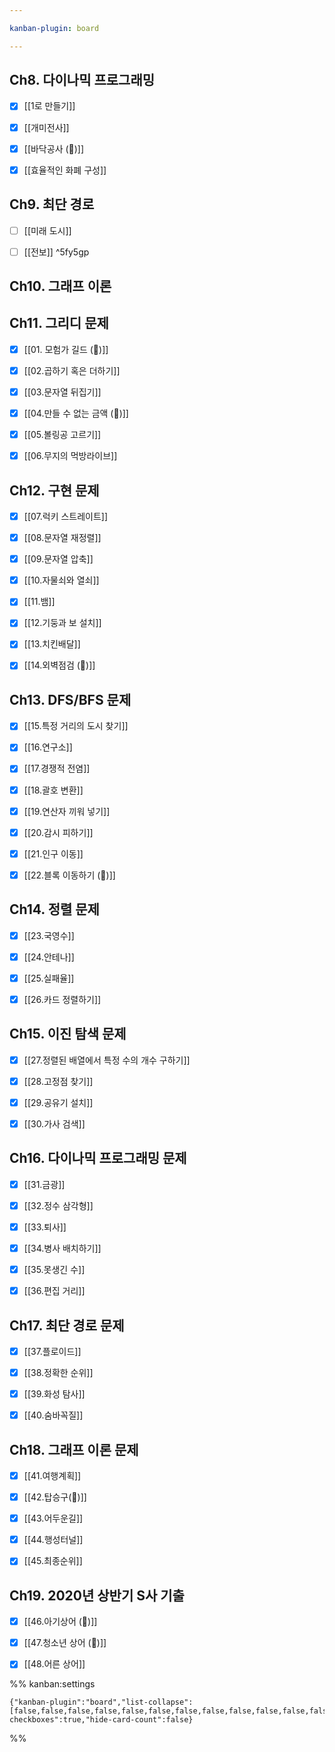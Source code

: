 ```yaml
---

kanban-plugin: board

---
```


## Ch8. 다이나믹 프로그래밍

- [x] [[1로 만들기]]
- [x] [[개미전사]]
- [x] [[바닥공사 (🔺)]]
- [x] [[효율적인 화폐 구성]]


## Ch9. 최단 경로

- [ ] [[미래 도시]]
- [ ] [[전보]] ^5fy5gp


## Ch10. 그래프 이론



## Ch11. 그리디 문제

- [x] [[01. 모험가 길드 (🔺)]]
- [x] [[02.곱하기 혹은 더하기]]
- [x] [[03.문자열 뒤집기]]
- [x] [[04.만들 수 없는 금액 (💩)]]
- [x] [[05.볼링공 고르기]]
- [x] [[06.무지의 먹방라이브]]


## Ch12. 구현 문제

- [x] [[07.럭키 스트레이트]]
- [x] [[08.문자열 재정렬]]
- [x] [[09.문자열 압축]]
- [x] [[10.자물쇠와 열쇠]]
- [x] [[11.뱀]]
- [x] [[12.기둥과 보 설치]]
- [x] [[13.치킨배달]]
- [x] [[14.외벽점검 (🔺)]]


## Ch13. DFS/BFS 문제

- [x] [[15.특정 거리의 도시 찾기]]
- [x] [[16.연구소]]
- [x] [[17.경쟁적 전염]]
- [x] [[18.괄호 변환]]
- [x] [[19.연산자 끼워 넣기]]
- [x] [[20.감시 피하기]]
- [x] [[21.인구 이동]]
- [x] [[22.블록 이동하기 (🔺)]]


## Ch14. 정렬 문제

- [x] [[23.국영수]]
- [x] [[24.안테나]]
- [x] [[25.실패율]]
- [x] [[26.카드 정렬하기]]


## Ch15. 이진 탐색 문제

- [x] [[27.정렬된 배열에서 특정 수의 개수 구하기]]
- [x] [[28.고정점 찾기]]
- [x] [[29.공유기 설치]]
- [x] [[30.가사 검색]]


## Ch16. 다이나믹 프로그래밍 문제

- [x] [[31.금광]]
- [x] [[32.정수 삼각형]]
- [x] [[33.퇴사]]
- [x] [[34.병사 배치하기]]
- [x] [[35.못생긴 수]]
- [x] [[36.편집 거리]]


## Ch17. 최단 경로 문제

- [x] [[37.플로이드]]
- [x] [[38.정확한 순위]]
- [x] [[39.화성 탐사]]
- [x] [[40.숨바꼭질]]


## Ch18. 그래프 이론 문제

- [x] [[41.여행계획]]
- [x] [[42.탑승구(🔺)]]
- [x] [[43.어두운길]]
- [x] [[44.행성터널]]
- [x] [[45.최종순위]]


## Ch19. 2020년 상반기 S사 기출

- [x] [[46.아기상어 (🔺)]]
- [x] [[47.청소년 상어 (🔺)]]
- [x] [[48.어른 상어]]




%% kanban:settings
```
{"kanban-plugin":"board","list-collapse":[false,false,false,false,false,false,false,false,false,false,false,false],"show-checkboxes":true,"hide-card-count":false}
```
%%